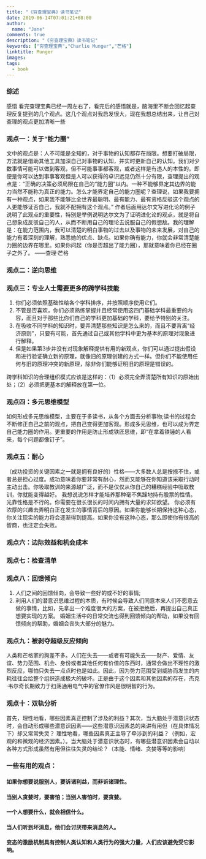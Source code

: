 ```yaml
---
title: "《穷查理宝典》读书笔记"
date: 2019-06-14T07:01:21+08:00
author:
  name: "Jane"
comments: true
description: "《穷查理宝典》读书笔记"
keywords: ["穷查理宝典","Charlie Munger","芒格"]
linktitle: Munger
images:
tags:
  - book
---
```


### 综述
感悟
​
看完查理宝典已经一周左右了，看完后的感悟就是，脑海里不断会回忆起查理反复提到的几个观点。这几个观点对我启发很大，现在我想总结出来，让自己对查理的观点更加清晰一些
​
### 观点一：关于“能力圈”
文中的观点是：人不可能是全知的，对于事物的认知都存在局限。想要打破局限，方法就是借助其他工具加深自己对事物的认知，并实时更新自己的认知。我们对少数事情可能可以做到客观，但不可能事事都客观，或者这样是有违人的本性的。即便是你可以达到事事客观但是人可以获得的卓识远见仍然十分有限，查理提出的观点是：“正确的决策必须局限在自己的“能力圈”以内。一种不能够界定其边界的能力当然不能称为真正的能力。怎么才能界定自己的能力圈呢？查理说，如果我要拥有一种观点，如果我不能够比全世界最聪明、最有能力、最有资格反驳这个观点的人更能够证否自己，我就不配拥有这个观点。”
作者后面用达尔文写进化论的例子说明了此观点的重要性，特别是举例说明达尔文为了证明进化论的观点，就是将自己想象成反驳自己的人，从而不断用自己的理论去说服自己的假想敌。我的理解是：在能力范围内，我可以清楚的明白事物的过去以及事物的未来发展，对自己的能力有着深刻的理解，熟悉她的优点、缺点。
​
如果你确有能力，你就会非常清楚能力圈的边界在哪里。如果你问起（你是否超出了能力圈），那就意味着你已经在圈子之外了。
——查理·芒格
​
### 观点二：逆向思维
### 观点三：专业人士需要更多的跨学科技能
1. 你们必须依照基础性给各个学科排序，并按照顺序使用它们。
2. 不管是否喜欢，你们必须熟练掌握并且经常使用这四门基础学科最重要的内容，而且对于那些比你们自己的学科更加基础的学科，要给予特别的关注。
3. 在吸收不同学科的知识时，要弄清楚那些知识是怎么来的，而且不要背离“经济原则”，只要有可能，首先通过自己或其他学科中更为基本的原理对现象进行解释。
4. 但是如果第3步并没有对现象解释提供有用的新观点，你们可以通过提出假设和进行验证确立新的原理，就像旧的原理创建的方式一样。但你们不能使用任何与旧的原理冲突的新原理，除非你们能够证明旧的原理是错误的。


跨学科知识的合理组织模式应该是这样的：（1）必须完全弄清楚所有知识的原始出处；（2）必须把更基本的解释放在第一位。

### 观点四：多元思维模型
如何形成多元思维模型，主要在于多读书，从各个方面去分析事物;读书的过程会不断修正自己之前的观点，把自己变得更加客观。形成多元思维，也可以成为界定自己能力圈的作用。更重要的作用是防止形成铁匠思维，即“在拿着铁锤的人看来，每个问题都像钉子”。
​
### 观点五：耐心
（成功投资的关键因素之一就是拥有良好的）性格——大多数人总是按捺不住，或者总是担心过度。成功意味着你要非常有耐心，然而又能够在你知道该采取行动时主动出击。你吸取教训的来源越广泛，而不是仅仅从你自己的糟糕经验中吸取教训，你就能变得越好。
我想说说怎样才能培养那种毫不焦躁地持有股票的性情。光靠性格是不行的。你需要在很长很长的时间内拥有大量的求知欲望。
你必须有浓厚的兴趣去弄明白正在发生的事情背后的原因。如果你能够长期保持这种心态，你关注现实的能力将会逐渐得到提高。如果你没有这种心态，那么即使你有很高的智商，也注定会失败。
### 观点六：边际效益和机会成本
### 观点七：检查清单
### 观点八：回馈倾向
1. 人们之间的回馈倾向，会导致一些好的或不好的事情;
2. 利用人们的潜意识思维过程的本质，有时候会导致人们同意本来人们不愿意去做的事情，比如，先拿出一个难度很大的方案，在被拒绝后，再提出自己真正想要实现的方案。
婚姻生活中的日常交流也得到回馈倾向的帮助，如果没有回馈倾向的帮助，婚姻会丧失大部分的魅力。

### 观点九：被剥夺超级反应倾向
人类和芒格家的狗差不多。人们在失去——或者有可能失去——财产、爱情、友谊、势力范围、机会、身份或者其他任何有价值的东西时，通常会做出不理性的激烈反应，哪怕只失去一点点时也是如此。因此，因为势力范围受到威胁而发生的内耗往往会给整个组织造成极大的破坏。正是由于这个因素和其他因素的存在，杰克·韦尔奇长期致力于扫荡通用电气中的官僚作风是很明智的行为。

### 观点十：双轨分析
首先，理性地看，哪些因素真正控制了涉及的利益？其次，当大脑处于潜意识状态时，会自动形成哪些潜意识因素——这些潜意识因素总的来讲有用但（在具体情况下）却又常常失灵？
理性地看，哪些因素真正主导了牵涉到的利益？（例如，宏观的和微观的经济因素。）。当大脑处于潜意识状态时，有哪些潜意识因素会自动以各种方式形成虽然有用但往往失灵的结论？（本能、情绪、贪婪等等的影响）
​
### 一些有用的观点：
#### 如果你想要说服别人，要诉诸利益，而非诉诸理性。
#### 当别人贪婪时，要害怕；当别人害怕时，要贪婪。
#### 一个人想要什么，就会相信什么。
#### 当人们听到坏消息，他们会讨厌带来消息的人。
#### 变态的激励机制具有控制人类认知和人类行为的强大力量，人们应该避免受它影响。
​
